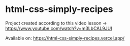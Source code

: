 # html-css-simply-recipes

Project created according to this video lesson -> https://www.youtube.com/watch?v=m3LbCAL9JUI

Available on: https://html-css-simply-recipes.vercel.app/
